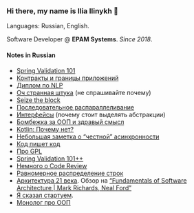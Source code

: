 ### Hi there, my name is Ilia Ilinykh 👋

Languages: Russian, English.

Software Developer @ __EPAM Systems__. _Since 2018_.

#### Notes in Russian

- [Spring Validation 101](articles/validation.md)
- [Контракты и границы приложений](articles/api.md)
- [Диплом по NLP](https://t.me/kydavoiti/10)
- [Оч странная штука](https://t.me/kydavoiti/15) (не спрашивайте почему)
- [Seize the block](articles/async.md)
- [Последовательное распараллеливание](articles/serializable-parallel.md)
- [Интерфейсы](articles/interfaces.md) (почему стоит выделять абстракции)
- [Бомбежка за ООП и здравый смысл](articles/oop-rage.md)
- [Kotlin: Почему нет?](articles/no-kotlin.md)
- [Небольшая заметка о “честной” асинхронности](articles/true-async.md)
- [Код пишет код](articles/code-writes-code.md)
- [Про GPL](articles/martin-about-gpl.md)
- [Spring Validation 101++](articles/validation-plus-plus.md)
- [Немного о Code Review](articles/code-review.md)
- [Равномерное распределение строк](articles/validation.md)
- [Архитектура 21 века](articles/fund-architecture.md). Обзор на [“Fundamentals of Software Architecture | Mark Richards, Neal Ford”](https://www.oreilly.com/library/view/fundamentals-of-software/9781492043447/)
- [Я сказал стартуем](articles/starting.md).
- [Монолог про ООП](articles/oop.md)
